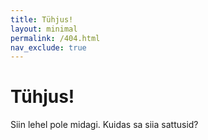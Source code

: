```yaml
---
title: Tühjus!
layout: minimal
permalink: /404.html
nav_exclude: true
---
```


# Tühjus!

Siin lehel pole midagi. Kuidas sa siia sattusid?
